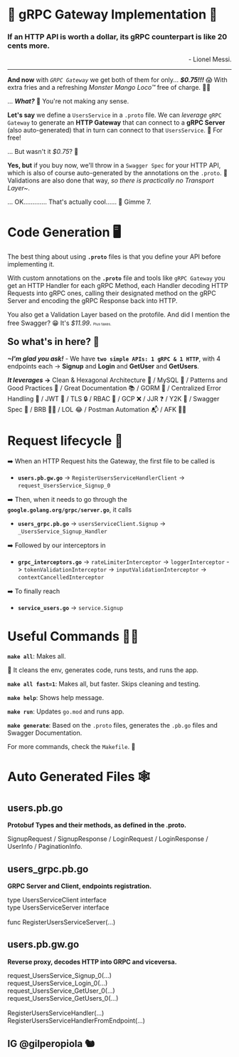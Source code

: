 # 🐉 gRPC Gateway Implementation 🐉

### **If an HTTP API is worth a dollar, its gRPC counterpart is like 20 cents more**.
<div style="text-align: right; margin-top: -4px">- Lionel Messi. </div>

---
**And now** with _`GRPC Gateway`_ we get both of them for only... _**$0.75!!!**_ 😱 With extra fries and a refreshing _Monster Mango Loco™_ free of charge. 🍟🥤 

... _**What?**_ 🤨 You're not making any sense.

**Let's say** we define a `UsersService` in a `.proto` file. We can _leverage_ `gRPC Gateway` to generate an **HTTP Gateway** that can connect to a **gRPC Server** (also auto-generated) that in turn can connect to that `UsersService`. 🤯 For free!

... But wasn't it _$0.75_? 🤔

**Yes, but** if you buy now, we'll throw in a `Swagger Spec` for your HTTP API, which is also of course auto-generated by the annotations on the `.proto`. 🎉 Validations are also done that way, _so there is practically no Transport Layer~_.

... OK............. That's actually cool...... 🤑 Gimme 7.

# Code Generation 🖥️

The best thing about using **`.proto`** files is that you define your API before implementing it. 

With custom annotations on the **`.proto`** file and tools like `gRPC Gateway` you get an HTTP Handler for each gRPC Method, each Handler decoding HTTP Requests into gRPC ones, calling their designated method on the gRPC Server and encoding the gRPC Response back into HTTP.

<div style="margin-bottom: -16px">
You also get a Validation Layer based on the protofile. And did I mention the free Swagger? 😁 It's <i>$11.99</i>.
 <p style="display: inline-block;font-size:8px">Plus taxes.</p>
</div>

## So what's in here? 👀

_**~I'm glad you ask!**_ - We have **`two simple APIs: 1 gRPC & 1 HTTP`**, with 4 endpoints each -> **Signup** and **Login** and **GetUser** and **GetUsers**.

**_It leverages_ ->** Clean & Hexagonal Architecture 🔷 / MySQL 🐬 / Patterns and Good Practices 📐 / Great Documentation 📚 / GORM 🌱 / Centralized Error Handling 🎯 / JWT 🔑 / TLS 🔒 / RBAC 👑 / GCP ❌ / JJR ❓ / Y2K 🤔 / Swagger Spec 📜 / BRB 🤦‍♂️ / LOL 😂 / Postman Automation 📬 / AFK 🏃‍♀️

# Request lifecycle 🔄

➡️ When an HTTP Request hits the Gateway, the first file to be called is

*  **`users.pb.gw.go`** -> `RegisterUsersServiceHandlerClient` -> `request_UsersService_Signup_0`

➡️ Then, when it needs to go through the **`google.golang.org/grpc/server.go`**, it calls

*  **`users_grpc.pb.go`** -> `usersServiceClient.Signup` -> `_UsersService_Signup_Handler`

➡️ Followed by our interceptors in 

*  **`grpc_interceptors.go`** -> `rateLimiterInterceptor` -> `loggerInterceptor` -> `tokenValidationInterceptor` -> `inputValidationInterceptor` -> `contextCancelledInterceptor`

➡️ To finally reach

*  **`service_users.go`** -> `service.Signup`

# Useful Commands ✍🏼

**`make all`**: Makes all.

🤪 It cleans the env, generates code, runs tests, and runs the app.

**`make all fast=1`**: Makes all, but faster. Skips cleaning and testing.

**`make help`**: Shows help message. 

**`make run`**: Updates `go.mod` and runs app.

**`make generate`**: Based on the `.proto` files, generates the `.pb.go` files and Swagger Documentation.

For more commands, check the `Makefile`. 🌈

# Auto Generated Files 🕸

## users.pb.go
**Protobuf Types and their methods, as defined in the .proto.**

SignupRequest / SignupResponse / LoginRequest / LoginResponse / UserInfo / PaginationInfo. 

## users_grpc.pb.go

**GRPC Server and Client, endpoints registration.**

<div>type UsersServiceClient interface</div>
<div>type UsersServiceServer interface</div>

<div style='margin-top: 16px'>func RegisterUsersServiceServer(...)</div>

## users.pb.gw.go
**Reverse proxy, decodes HTTP into GRPC and viceversa.**

<div>request_UsersService_Signup_0(...)</div>
<div>request_UsersService_Login_0(...)</div>
<div>request_UsersService_GetUser_0(...)</div>
<div>request_UsersService_GetUsers_0(...)</div>

<div style='margin-top: 16px'>RegisterUsersServiceHandler(...)</div>
<div>RegisterUsersServiceHandlerFromEndpoint(...)</div>

## IG @gilperopiola 🐿